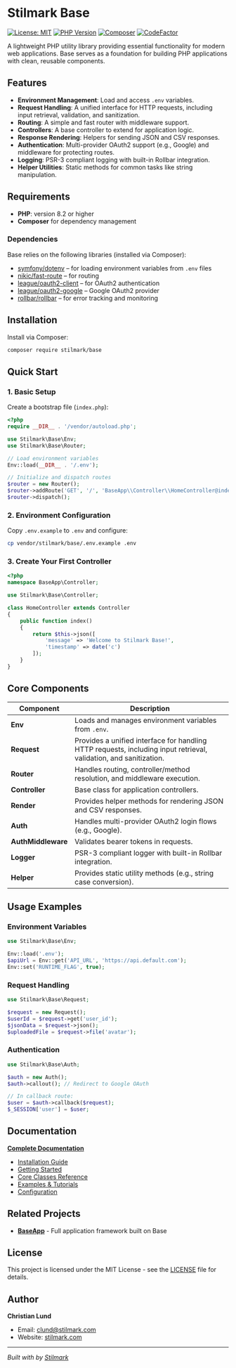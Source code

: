 # Stilmark Base

[![License: MIT](https://img.shields.io/badge/License-MIT-yellow.svg)](https://opensource.org/licenses/MIT)
[![PHP Version](https://img.shields.io/badge/PHP-%5E8.2-blue.svg)](https://php.net)
[![Composer](https://img.shields.io/badge/Composer-PSR--4-orange.svg)](https://getcomposer.org)
[![CodeFactor](https://www.codefactor.io/repository/github/stilmark/base/badge)](https://www.codefactor.io/repository/github/stilmark/base)

A lightweight PHP utility library providing essential functionality for modern web applications. Base serves as a foundation for building PHP applications with clean, reusable components.

## Features

- **Environment Management**: Load and access `.env` variables.
- **Request Handling**: A unified interface for HTTP requests, including input retrieval, validation, and sanitization.
- **Routing**: A simple and fast router with middleware support.
- **Controllers**: A base controller to extend for application logic.
- **Response Rendering**: Helpers for sending JSON and CSV responses.
- **Authentication**: Multi-provider OAuth2 support (e.g., Google) and middleware for protecting routes.
- **Logging**: PSR-3 compliant logging with built-in Rollbar integration.
- **Helper Utilities**: Static methods for common tasks like string manipulation.

## Requirements

- **PHP**: version 8.2 or higher
- **Composer** for dependency management

### Dependencies

Base relies on the following libraries (installed via Composer):

- [symfony/dotenv](https://github.com/symfony/dotenv) – for loading environment variables from `.env` files
- [nikic/fast-route](https://github.com/nikic/FastRoute) – for routing
- [league/oauth2-client](https://github.com/thephpleague/oauth2-client) – for OAuth2 authentication
- [league/oauth2-google](https://github.com/thephpleague/oauth2-google) – Google OAuth2 provider
- [rollbar/rollbar](https://github.com/rollbar/rollbar-php) – for error tracking and monitoring

## Installation

Install via Composer:

```bash
composer require stilmark/base
```

## Quick Start

### 1. Basic Setup

Create a bootstrap file (`index.php`):

```php
<?php
require __DIR__ . '/vendor/autoload.php';

use Stilmark\Base\Env;
use Stilmark\Base\Router;

// Load environment variables
Env::load(__DIR__ . '/.env');

// Initialize and dispatch routes
$router = new Router();
$router->addRoute('GET', '/', 'BaseApp\\Controller\\HomeController@index');
$router->dispatch();
```

### 2. Environment Configuration

Copy `.env.example` to `.env` and configure:

```bash
cp vendor/stilmark/base/.env.example .env
```

### 3. Create Your First Controller

```php
<?php
namespace BaseApp\Controller;

use Stilmark\Base\Controller;

class HomeController extends Controller
{
    public function index()
    {
        return $this->json([
            'message' => 'Welcome to Stilmark Base!',
            'timestamp' => date('c')
        ]);
    }
}
```

## Core Components

| Component | Description |
|---|---|
| **Env** | Loads and manages environment variables from `.env`. |
| **Request** | Provides a unified interface for handling HTTP requests, including input retrieval, validation, and sanitization. |
| **Router** | Handles routing, controller/method resolution, and middleware execution. |
| **Controller** | Base class for application controllers. |
| **Render** | Provides helper methods for rendering JSON and CSV responses. |
| **Auth** | Handles multi-provider OAuth2 login flows (e.g., Google). |
| **AuthMiddleware** | Validates bearer tokens in requests. |
| **Logger** | PSR-3 compliant logger with built-in Rollbar integration. |
| **Helper** | Provides static utility methods (e.g., string case conversion). |

## Usage Examples

### Environment Variables
```php
use Stilmark\Base\Env;

Env::load('.env');
$apiUrl = Env::get('API_URL', 'https://api.default.com');
Env::set('RUNTIME_FLAG', true);
```

### Request Handling
```php
use Stilmark\Base\Request;

$request = new Request();
$userId = $request->get('user_id');
$jsonData = $request->json();
$uploadedFile = $request->file('avatar');
```

### Authentication
```php
use Stilmark\Base\Auth;

$auth = new Auth();
$auth->callout(); // Redirect to Google OAuth

// In callback route:
$user = $auth->callback($request);
$_SESSION['user'] = $user;
```

## Documentation

 **[Complete Documentation](https://stilmark-dev.gitbook.io/base/)**

- [Installation Guide](https://stilmark-dev.gitbook.io/base/intro/installation)
- [Getting Started](https://stilmark-dev.gitbook.io/base/getting-started/overview)
- [Core Classes Reference](https://stilmark-dev.gitbook.io/base/core/)
- [Examples & Tutorials](https://stilmark-dev.gitbook.io/base/examples/)
- [Configuration](https://stilmark-dev.gitbook.io/base/config/)

## Related Projects

- **[BaseApp](https://github.com/Stilmark/BaseApp)** - Full application framework built on Base

## License

This project is licensed under the MIT License - see the [LICENSE](docs/appendix/license.md) file for details.

## Author

**Christian Lund**  
- Email: clund@stilmark.com
- Website: [stilmark.com](http://stilmark.com)

---

*Built with by [Stilmark](http://stilmark.com)*